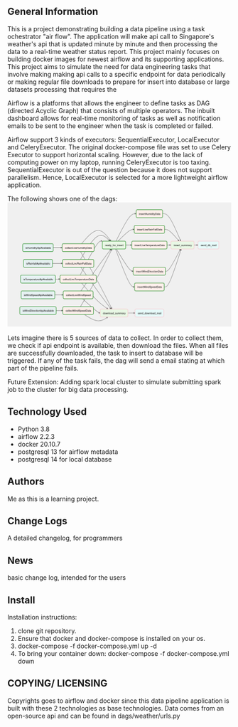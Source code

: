## General Information

This is a project demonstrating building a data pipeline using a task ochestrator "air flow". The application will make api call to Singapore's weather's api that is updated minute by minute and then processing the data to a real-time weather status report. This project mainly focuses on building docker images for newest airflow and its supporting applications. This project aims to simulate the need for data engineering tasks that involve making making api calls to a specific endpoint for data periodically or making regular file downloads to prepare for insert into database or large datasets processing that requires the 

Airflow is a platforms that allows the engineer to define tasks as DAG (directed Acyclic Graph) that consists of multiple operators. The inbuilt dashboard allows for real-time monitoring of tasks as well as notification emails to be sent to the engineer when the task is completed or failed.

Airflow support 3 kinds of executors: SequentialExecutor, LocalExecutor and CeleryExecutor. The original docker-compose file was set to use Celery Executor to support horizontal scaling. However, due to the lack of computing power on my laptop, running CeleryExecutor is too taxing. SequentialExecutor is out of the question because it does not support parallelism. Hence, LocalExecutor is selected for a more lightweight airflow application.

The following shows one of the dags:
![alt text](./images/dag_overview.png)

Lets imagine there is 5 sources of data to collect. In order to collect them, we check if api endpoint is available, then download the files. When all files are successfully downloaded, the task to insert to database will be triggered. If any of the task fails, the dag will send a email stating at which part of the pipeline fails.

Future Extension:
Adding spark local cluster to simulate submitting spark job to the cluster for big data processing.

## Technology Used
- Python 3.8
- airflow 2.2.3
- docker 20.10.7
- postgresql 13 for airflow metadata
- postgresql 14 for local database

## Authors
Me as this is a learning project.

## Change Logs
A detailed changelog, for programmers

## News
basic change log, intended for the users

## Install
Installation instructions:
1) clone git repository.
2) Ensure that docker and docker-compose is installed on your os. 
3) docker-compose -f docker-compose.yml up -d 
4) To bring your container down: docker-compose -f docker-compose.yml down

## COPYING/ LICENSING
Copyrights goes to airflow and docker since this data pipeline application is built with these 2 technologies as base technologies. Data comes from an open-source api and can be found in dags/weather/urls.py

